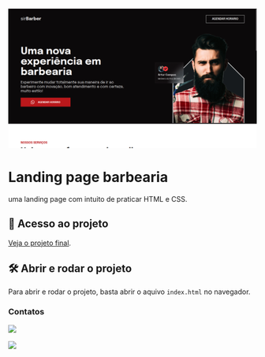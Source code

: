 ![inicio barbearia](./img/barbearia-capa.png)

# Landing page barbearia

uma landing page com intuito de praticar HTML e CSS.

## 📁 Acesso ao projeto

[Veja o projeto final](https://stalwart-cannoli-193810.netlify.app).

## 🛠️ Abrir e rodar o projeto

Para abrir e rodar o projeto, basta abrir o aquivo `index.html` no navegador.

### Contatos
<div>
<a href="https://www.instagram.com/otavio.code/" target="_blank"><img src="https://img.shields.io/badge/-Instagram-%23E4405F?style=for-the-badge&logo=instagram&logoColor=white" target="_blank"></a>

<a href="https://www.linkedin.com/in/ot%C3%A1vio-monteiro-barra/" target="_blank"><img src="https://img.shields.io/badge/-LinkedIn-%230077B5?style=for-the-badge&logo=linkedin&logoColor=white" target="_blank"></a>

</div>
